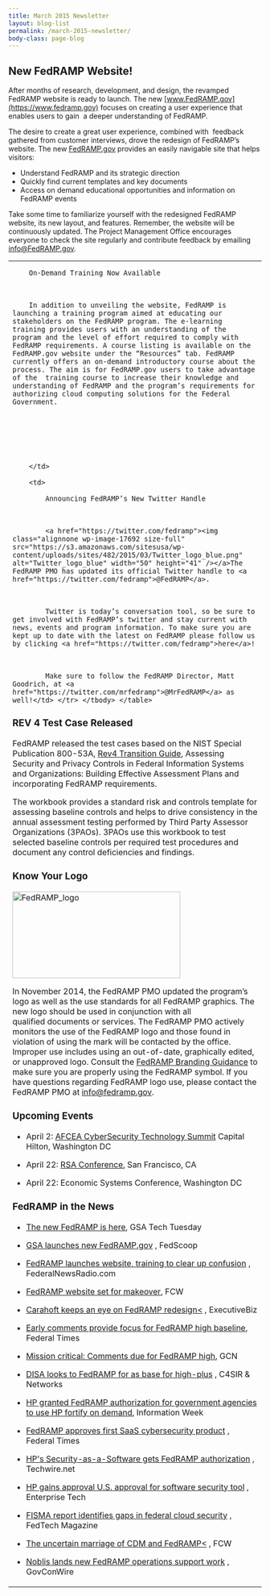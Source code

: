 ```yaml
---
title: March 2015 Newsletter
layout: blog-list
permalink: /march-2015-newsletter/
body-class: page-blog
---
```

## New FedRAMP Website!
After months of research, development, and design, the revamped FedRAMP website is ready to launch. The new [www.FedRAMP.gov](https://www.fedramp.gov) focuses on creating a user experience that enables users to gain  a deeper understanding of FedRAMP.

The desire to create a great user experience, combined with  feedback gathered from customer interviews, drove the redesign of FedRAMP’s website. The new [FedRAMP.gov](https://www.fedramp.gov) provides an easily navigable site that helps visitors:

  * Understand FedRAMP and its strategic direction
  * Quickly find current templates and key documents
  * Access on demand educational opportunities and information on FedRAMP events

Take some time to familiarize yourself with the redesigned FedRAMP website, its new layout, and features. Remember, the website will be continuously updated. The Project Management Office encourages everyone to check the site regularly and contribute feedback by emailing info@FedRAMP.gov.

<table style="width: 100%">
  <tr>
    <td width="500">

        On-Demand Training Now Available



        In addition to unveiling the website, FedRAMP is launching a training program aimed at educating our stakeholders on the FedRAMP program. The e-learning training provides users with an understanding of the program and the level of effort required to comply with FedRAMP requirements. A course listing is available on the FedRAMP.gov website under the “Resources” tab. FedRAMP currently offers an on-demand introductory course about the process. The aim is for FedRAMP.gov users to take advantage of the  training course to increase their knowledge and understanding of FedRAMP and the program’s requirements for authorizing cloud computing solutions for the Federal Government.







        </td>

        <td>

            Announcing FedRAMP’s New Twitter Handle



            <a href="https://twitter.com/fedramp"><img class="alignnone wp-image-17692 size-full" src="https://s3.amazonaws.com/sitesusa/wp-content/uploads/sites/482/2015/03/Twitter_logo_blue.png" alt="Twitter_logo_blue" width="50" height="41" /></a>The FedRAMP PMO has updated its official Twitter handle to <a href="https://twitter.com/fedramp">@FedRAMP</a>.



            Twitter is today’s conversation tool, so be sure to get involved with FedRAMP’s twitter and stay current with news, events and program information. To make sure you are kept up to date with the latest on FedRAMP please follow us by clicking <a href="https://twitter.com/fedramp">here</a>!



            Make sure to follow the FedRAMP Director, Matt Goodrich, at <a href="https://twitter.com/mrfedramp">@MrFedRAMP</a> as well!</td> </tr> </tbody> </table>


### REV 4 Test Case Released

FedRAMP released the test cases based on the NIST Special Publication 800-53A, [Rev4 Transition Guide](https://s3.amazonaws.com/sitesusa/wp-content/uploads/sites/482/2015/03/FedRAMP-Revision-4-Transition-Guide-v1.0-1.docx), Assessing Security and Privacy Controls in Federal Information Systems and Organizations: Building Effective Assessment Plans and incorporating FedRAMP requirements.

The workbook provides a standard risk and controls template for assessing baseline controls and helps to drive consistency in the annual assessment testing performed by Third Party Assessor Organizations (3PAOs). 3PAOs use this workbook to test selected baseline controls per required test procedures and document any control deficiencies and findings.


### Know Your Logo 

<img class="alignright wp-image-24852" src="https://s3.amazonaws.com/sitesusa/wp-content/uploads/sites/482/2015/03/FedRAMP_logo-300x154.png" alt="FedRAMP_logo" width="334" height="172" srcset="https://s3.amazonaws.com/sitesusa/wp-content/uploads/sites/482/2015/03/FedRAMP_logo-300x154.png 300w, https://s3.amazonaws.com/sitesusa/wp-content/uploads/sites/482/2015/03/FedRAMP_logo-1024x526.png 1024w, https://s3.amazonaws.com/sitesusa/wp-content/uploads/sites/482/2015/03/FedRAMP_logo.png 1273w" sizes="(max-width: 334px) 100vw, 334px" />


In November 2014, the FedRAMP PMO updated the program’s logo as well as the use standards for all FedRAMP graphics. The new logo should be used in conjunction with all qualified documents or services. The FedRAMP PMO actively monitors the use of the FedRAMP logo and those found in violation of using the mark will be contacted by the office. Improper use includes using an out-of-date, graphically edited, or unapproved logo. Consult the [FedRAMP Branding Guidance](https://s3.amazonaws.com/sitesusa/wp-content/uploads/sites/482/2015/03/FedRAMP_Branding_Guidance_12.17.14_0.pdf) to make sure you are properly using the FedRAMP symbol. If you have questions regarding FedRAMP logo use, please contact the FedRAMP PMO at [info@fedramp.gov](mailto:info@fedramp.gov).

### Upcoming Events

* April 2: [AFCEA CyberSecurity Technology Summit](https://www.fedramp.gov/event/afcea-cybersecurity-technology-summit/) Capital Hilton, Washington DC

* April 22: [RSA Conference](https://www.fedramp.gov/event/rsa-conference/), San Francisco, CA

* April 22: Economic Systems Conference, Washington DC

### FedRAMP in the News

* [The new FedRAMP is here](http://gsablogs.gsa.gov/gsablog/2015/03/10/the-new-fedramp-gov-is-here/), GSA Tech Tuesday

* [GSA launches new FedRAMP.gov](http://fedscoop.com/gsa-to-launch-new-fedramp-gov) , FedScoop

* [FedRAMP launches website, training to clear up confusion](https://www.google.com/url?sa=t&rct=j&q=&esrc=s&source=newssearch&cd=7&cad=rja&uact=8&ved=0CDUQ-AsoATAG&url=http%3A%2F%2Fwww.federalnewsradio.com%2F445%2F3804115%2FFedRAMP-launches-website-training-to-clear-up-confusion&ei=U8UJVZOQAsyagwSeyYHACA&usg=AFQjCNHX_BeB0na6xtiqkUsVNtXmm-rOkw&sig2=SlwZelPChZfuY3mibagMOg&bvm=bv.88198703,d.eXY) , FederalNewsRadio.com

* [FedRAMP website set for makeover](https://www.google.com/url?sa=t&rct=j&q=&esrc=s&source=newssearch&cd=7&cad=rja&uact=8&ved=0CDQQqQIoADAG&url=http%3A%2F%2Ffcw.com%2Farticles%2F2015%2F02%2F20%2Ffedramp-website-makeover.aspx&ei=U8UJVZOQAsyagwSeyYHACA&usg=AFQjCNH9ICC__XLbn_mW29_pIiqR68KNnw&sig2=H6WhTOlidmCM4jsZbetuAg&bvm=bv.88198703,d.eXY), FCW

* [Carahoft keeps an eye on FedRAMP redesign<](http://blog.executivebiz.com/2015/03/john-lee-carahsoft-keeps-eye-on-fedramp-website-redesign/) , ExecutiveBiz

* [Early comments provide focus for FedRAMP high baseline](https://www.google.com/url?sa=t&rct=j&q=&esrc=s&source=newssearch&cd=3&cad=rja&uact=8&ved=0CCUQqQIoADAC&url=http%3A%2F%2Fwww.federaltimes.com%2Fstory%2Fgovernment%2Fit%2Fcloud%2F2015%2F03%2F11%2Fearly-comments-fedramp-high-baseline%2F70149376%2F&ei=U8UJVZOQAsyagwSeyYHACA&usg=AFQjCNG6gtONsXpu8EbKvo_V8rfbhundTw&sig2=3ajbItPcdaeCX9xVIWzNkw&bvm=bv.88198703,d.eXY), Federal Times

* [Mission critical: Comments due for FedRAMP high](http://gcn.com/articles/2015/03/11/fedramp-high-comment-deadline.aspx), GCN

* [DISA looks to FedRAMP for as base for high-plus](http://www.c4isrnet.com/story/military-tech/cyber/2015/03/11/fedramp-high-disa-gsa/70153148/) , C4SIR & Networks

* [HP granted FedRAMP authorization for government agencies to use HP fortify on demand](http://www.darkreading.com/hp-granted-fedramp-authorization-for-government-agencies-to-use-hp-fortify-on-demand/d/d-id/1319446), Information Week

* [FedRAMP approves first SaaS cybersecurity product](http://www.federaltimes.com/story/government/cybersecurity/2015/03/13/fedramp-first-cybersecurity-saas/70265196/) , Federal Times

* [HP's Security-as-a-Software gets FedRAMP authorization](https://www.google.com/url?sa=t&rct=j&q=&esrc=s&source=newssearch&cd=6&cad=rja&uact=8&ved=0CDEQ-AsoATAF&url=https%3A%2F%2Fwww.techwire.net%2Fhp-software-as-a-service-offering-gets-fedramp-authorization%2F&ei=U8UJVZOQAsyagwSeyYHACA&usg=AFQjCNFVuCwryca-wPGieT9fgDaAvpJqpQ&sig2=nNvfiwBpHqeMCeMJFul_dQ&bvm=bv.88198703,d.eXY) , Techwire.net

* [HP gains approval U.S. approval for software security tool](http://www.enterprisetech.com/2015/03/12/hp-gains-u-s-approval-for-software-security-tool/) , Enterprise Tech

* [FISMA report identifies gaps in federal cloud security](http://www.fedtechmagazine.com/article/2015/03/fisma-report-identifies-gaps-federal-cloud-security) , FedTech Magazine

* [The uncertain marriage of CDM and FedRAMP<](http://fcw.com/articles/2015/02/16/the-uncertain-marriage-of-cdm-and-fedramp.aspx) , FCW

* [Noblis lands new FedRAMP operations support work](http://www.govconwire.com/2015/03/noblis-lands-new-fedramp-operations-support-work-amr-elsawy-comments/) , GovConWire

